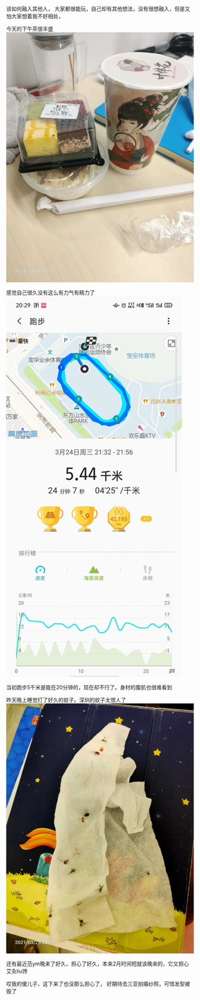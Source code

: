 该如何融入其他人，
大家都很能玩，自己却有其他想法，没有很想融入，但是又怕大家想着我不好相处，

今天的下午茶很丰盛
![](../../img/6904315-8711b5de3c5db251.jpg)

感觉自己很久没有这么有力气有精力了
![](../../img/6904315-5878c40d0cb9b8ba.jpg)

当初跑步5千米是能在20分钟的，现在却不行了。身材的腹肌也很难看到

昨天晚上睡觉打了好久的蚊子。深圳的蚊子太恨人了
![](../../img/6904315-5e5e599b56e304e0.jpg)

还有最近范ym晚来了好久，担心了好久，本来2月时间短就该晚来的，它又担心艾灸liu馋

哎我的傻儿子，这下来了也没那么担心了，
好期待去三亚拍婚纱照，可惜发型被毁了
